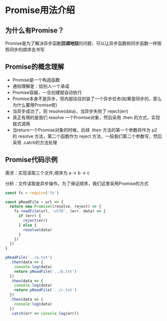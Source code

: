 # Promise用法介绍

## 为什么有Promise？

Promise是为了解决异步函数**回调地狱**的问题，可以让异步函数和同步函数一样按照同步的顺序去书写

## Promise的概念理解

* Promise是一个构造函数
* 通俗理解是：给别人一个承诺
* Promise容器，一旦创建就自动执行
* Promise本身不是异步，但内部往往封装了一个异步任务(如果是同步的，那么为什么要用Promise呢)
* 当异步成功了，则 resolve(data)，当异步失败了 reject(err)
* 真正有用的是我们 resolve 一个Promise对象，然后采用 .then 的方式，实现链式调用
* 当return一个Promise对象的时候，后续 .then 方法的第一个参数将作为 p2 的 resolve 方法，第二个函数作为 reject 方法，一般我们第二个参数写，然后采用 .catch的方法处理

## Promise代码示例

需求：实现读取三个文件,顺序为 a -> b -> c 

分析：文件读取是异步操作。为了保证顺序，我们这里采用Promise的方式

```javascript
const fs = require('fs')

const pReadFile = url => {
  return new Promise((resolve, reject) => {
    fs.readFile(url, 'utf8', (err, data) => {
      if (err) {
        reject(err)
      } else {
        resolve(data)
      }
    })
  })
}

pReadFile('../a.txt')
  .then(data => {
    console.log(data)
    return pReadFile('../b.txt')
  })
  .then(data => {
    console.log(data)
    return pReadFile('../c.txt')
  })
  .then(data => {
    console.log(data)
  })
  .catch(err => console.log(err))
```

